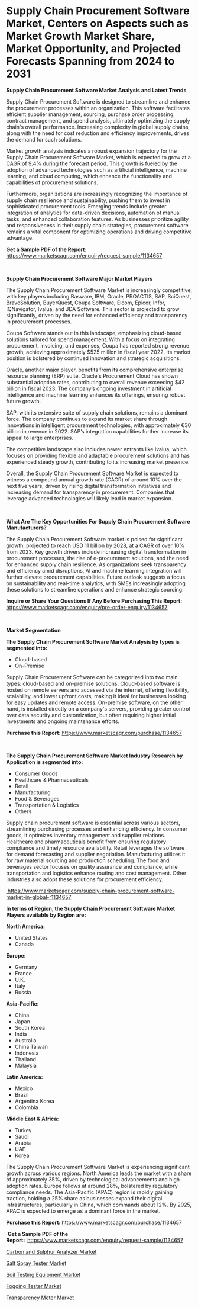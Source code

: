 <p><h1>Supply Chain Procurement Software Market, Centers on Aspects such as Market Growth Market Share, Market Opportunity, and Projected Forecasts Spanning from 2024 to 2031</h1></p><p><strong>Supply Chain Procurement Software Market Analysis and Latest Trends</strong></p>
<p><p>Supply Chain Procurement Software is designed to streamline and enhance the procurement processes within an organization. This software facilitates efficient supplier management, sourcing, purchase order processing, contract management, and spend analysis, ultimately optimizing the supply chain's overall performance. Increasing complexity in global supply chains, along with the need for cost reduction and efficiency improvements, drives the demand for such solutions.</p><p>Market growth analysis indicates a robust expansion trajectory for the Supply Chain Procurement Software Market, which is expected to grow at a CAGR of 9.4% during the forecast period. This growth is fueled by the adoption of advanced technologies such as artificial intelligence, machine learning, and cloud computing, which enhance the functionality and capabilities of procurement solutions. </p><p>Furthermore, organizations are increasingly recognizing the importance of supply chain resilience and sustainability, pushing them to invest in sophisticated procurement tools. Emerging trends include greater integration of analytics for data-driven decisions, automation of manual tasks, and enhanced collaboration features. As businesses prioritize agility and responsiveness in their supply chain strategies, procurement software remains a vital component for optimizing operations and driving competitive advantage.</p></p>
<p><strong>Get a Sample PDF of the Report:&nbsp;</strong> <a href="https://www.marketscagr.com/enquiry/request-sample/1134657?utm_campaign=1869&utm_medium=2&utm_source=Github&utm_content=ia&utm_term=18122024&utm_id=supply-chain-procurement-software">https://www.marketscagr.com/enquiry/request-sample/1134657</a></p>
<p>&nbsp;</p>
<p><strong>Supply Chain Procurement Software Major Market Players</strong></p>
<p><p>The Supply Chain Procurement Software Market is increasingly competitive, with key players including Basware, IBM, Oracle, PROACTIS, SAP, SciQuest, BravoSolution, BuyerQuest, Coupa Software, Elcom, Epicor, Infor, IQNavigator, Ivalua, and JDA Software. This sector is projected to grow significantly, driven by the need for enhanced efficiency and transparency in procurement processes.</p><p>Coupa Software stands out in this landscape, emphasizing cloud-based solutions tailored for spend management. With a focus on integrating procurement, invoicing, and expenses, Coupa has reported strong revenue growth, achieving approximately $525 million in fiscal year 2022. Its market position is bolstered by continued innovation and strategic acquisitions.</p><p>Oracle, another major player, benefits from its comprehensive enterprise resource planning (ERP) suite. Oracle's Procurement Cloud has shown substantial adoption rates, contributing to overall revenue exceeding $42 billion in fiscal 2023. The company’s ongoing investment in artificial intelligence and machine learning enhances its offerings, ensuring robust future growth.</p><p>SAP, with its extensive suite of supply chain solutions, remains a dominant force. The company continues to expand its market share through innovations in intelligent procurement technologies, with approximately €30 billion in revenue in 2022. SAP’s integration capabilities further increase its appeal to large enterprises.</p><p>The competitive landscape also includes newer entrants like Ivalua, which focuses on providing flexible and adaptable procurement solutions and has experienced steady growth, contributing to its increasing market presence.</p><p>Overall, the Supply Chain Procurement Software Market is expected to witness a compound annual growth rate (CAGR) of around 10% over the next five years, driven by rising digital transformation initiatives and increasing demand for transparency in procurement. Companies that leverage advanced technologies will likely lead in market expansion.</p></p>
<p>&nbsp;</p>
<p><strong>What Are The Key Opportunities For Supply Chain Procurement Software Manufacturers?</strong></p>
<p><p>The Supply Chain Procurement Software market is poised for significant growth, projected to reach USD 11 billion by 2028, at a CAGR of over 10% from 2023. Key growth drivers include increasing digital transformation in procurement processes, the rise of e-procurement solutions, and the need for enhanced supply chain resilience. As organizations seek transparency and efficiency amid disruptions, AI and machine learning integration will further elevate procurement capabilities. Future outlook suggests a focus on sustainability and real-time analytics, with SMEs increasingly adopting these solutions to streamline operations and enhance strategic sourcing.</p></p>
<p><strong>Inquire or Share Your Questions If Any Before Purchasing This Report:</strong> <a href="https://www.marketscagr.com/enquiry/pre-order-enquiry/1134657?utm_campaign=1869&utm_medium=2&utm_source=Github&utm_content=ia&utm_term=18122024&utm_id=supply-chain-procurement-software">https://www.marketscagr.com/enquiry/pre-order-enquiry/1134657</a></p>
<p>&nbsp;</p>
<p><strong>Market Segmentation</strong></p>
<p><strong>The Supply Chain Procurement Software Market Analysis by types is segmented into:</strong></p>
<p><ul><li>Cloud-based</li><li>On-Premise</li></ul></p>
<p><p>Supply Chain Procurement Software can be categorized into two main types: cloud-based and on-premise solutions. Cloud-based software is hosted on remote servers and accessed via the internet, offering flexibility, scalability, and lower upfront costs, making it ideal for businesses looking for easy updates and remote access. On-premise software, on the other hand, is installed directly on a company's servers, providing greater control over data security and customization, but often requiring higher initial investments and ongoing maintenance efforts.</p></p>
<p><strong>Purchase this Report:&nbsp;</strong><a href="https://www.marketscagr.com/purchase/1134657?utm_campaign=1869&utm_medium=2&utm_source=Github&utm_content=ia&utm_term=18122024&utm_id=supply-chain-procurement-software">https://www.marketscagr.com/purchase/1134657</a></p>
<p>&nbsp;</p>
<p><strong>The Supply Chain Procurement Software Market Industry Research by Application is segmented into:</strong></p>
<p><ul><li>Consumer Goods</li><li>Healthcare & Pharmaceuticals</li><li>Retail</li><li>Manufacturing</li><li>Food & Beverages</li><li>Transportation & Logistics</li><li>Others</li></ul></p>
<p><p>Supply chain procurement software is essential across various sectors, streamlining purchasing processes and enhancing efficiency. In consumer goods, it optimizes inventory management and supplier relations. Healthcare and pharmaceuticals benefit from ensuring regulatory compliance and timely resource availability. Retail leverages the software for demand forecasting and supplier negotiation. Manufacturing utilizes it for raw material sourcing and production scheduling. The food and beverages sector focuses on quality assurance and compliance, while transportation and logistics enhance routing and cost management. Other industries also adopt these solutions for procurement efficiency.</p></p>
<p><a href="https://www.marketscagr.com/supply-chain-procurement-software-market-in-global-r1134657?utm_campaign=1869&utm_medium=2&utm_source=Github&utm_content=ia&utm_term=18122024&utm_id=supply-chain-procurement-software">&nbsp;https://www.marketscagr.com/supply-chain-procurement-software-market-in-global-r1134657</a></p>
<p><strong>In terms of Region, the Supply Chain Procurement Software Market Players available by Region are:</strong></p>
<p>
    <p> <strong> North America: </strong>
        <ul>
            <li>United States</li>
            <li>Canada</li>
        </ul>
        </p> 
    <p> <strong> Europe: </strong>
        <ul>
            <li>Germany</li>
            <li>France</li>
            <li>U.K.</li>
            <li>Italy</li>
            <li>Russia</li>
        </ul>
        </p> 
    <p> <strong> Asia-Pacific: </strong>
        <ul>
            <li>China</li>
            <li>Japan</li>
            <li>South Korea</li>
            <li>India</li>
            <li>Australia</li>
            <li>China Taiwan</li>
            <li>Indonesia</li>
            <li>Thailand</li>
            <li>Malaysia</li>
        </ul>
        </p> 
    <p> <strong> Latin America: </strong>
        <ul>
            <li>Mexico</li>
            <li>Brazil</li>
            <li>Argentina Korea</li>
            <li>Colombia</li>
        </ul>
        </p> 
    <p> <strong> Middle East & Africa: </strong>
        <ul>
            <li>Turkey</li>
            <li>Saudi</li>
            <li>Arabia</li>
            <li>UAE</li>
            <li>Korea</li>
        </ul>
    </p>
    </p>
<p><p>The Supply Chain Procurement Software Market is experiencing significant growth across various regions. North America leads the market with a share of approximately 35%, driven by technological advancements and high adoption rates. Europe follows at around 28%, bolstered by regulatory compliance needs. The Asia-Pacific (APAC) region is rapidly gaining traction, holding a 25% share as businesses expand their digital infrastructures, particularly in China, which commands about 12%. By 2025, APAC is expected to emerge as a dominant force in the market.</p></p>
<p><strong>Purchase this Report: </strong><a href="https://www.marketscagr.com/purchase/1134657?utm_campaign=1869&utm_medium=2&utm_source=Github&utm_content=ia&utm_term=18122024&utm_id=supply-chain-procurement-software">https://www.marketscagr.com/purchase/1134657</a></p>
<p>&nbsp;<strong>Get a Sample PDF of the Report:&nbsp;&nbsp;</strong><a href="https://www.marketscagr.com/enquiry/request-sample/1134657?utm_campaign=1869&utm_medium=2&utm_source=Github&utm_content=ia&utm_term=18122024&utm_id=supply-chain-procurement-software">https://www.marketscagr.com/enquiry/request-sample/1134657</a></p>
<p><strong></strong></p>
<p><p><a href="https://www.linkedin.com/pulse/driving-forces-behind-carbon-sulphur-analyzer-market-expansion-eiwxf?utm_campaign=1869&utm_medium=2&utm_source=Github&utm_content=ia&utm_term=18122024&utm_id=supply-chain-procurement-software">Carbon and Sulphur Analyzer Market</a></p><p><a href="https://www.linkedin.com/pulse/global-salt-spray-tester-market-analysis-size-share-revenue-fnxvf?utm_campaign=1869&utm_medium=2&utm_source=Github&utm_content=ia&utm_term=18122024&utm_id=supply-chain-procurement-software">Salt Spray Tester Market</a></p><p><a href="https://www.linkedin.com/pulse/soil-testing-equipment-market-report-expected-cagr-84-examines-vgb0f?utm_campaign=1869&utm_medium=2&utm_source=Github&utm_content=ia&utm_term=18122024&utm_id=supply-chain-procurement-software">Soil Testing Equipment Market</a></p><p><a href="https://www.linkedin.com/pulse/fogging-tester-market-research-report-industry-analysis-size-aagef?utm_campaign=1869&utm_medium=2&utm_source=Github&utm_content=ia&utm_term=18122024&utm_id=supply-chain-procurement-software">Fogging Tester Market</a></p><p><a href="https://www.linkedin.com/pulse/transparency-meter-market-size-forecast-analysis-55-cagr-k4cof?utm_campaign=1869&utm_medium=2&utm_source=Github&utm_content=ia&utm_term=18122024&utm_id=supply-chain-procurement-software">Transparency Meter Market</a></p></p>